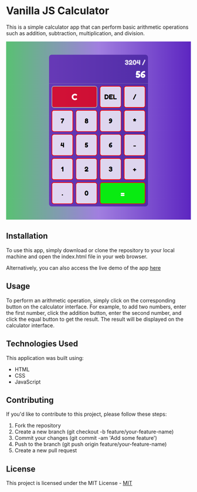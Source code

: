 # Vanilla JS Calculator 

This is a simple calculator app that can perform basic arithmetic operations such as addition, subtraction, multiplication, and division.

![screenshot](./images/screenshot.png)

## Installation

To use this app, simply download or clone the repository to your local machine and open the index.html file in your web browser.

Alternatively, you can also access the live demo of the app [here](https://rm-vanillajs-calculator.netlify.app/)


## Usage

To perform an arithmetic operation, simply click on the corresponding button on the calculator interface. For example, to add two numbers, enter the first number, click the addition button, enter the second number, and click the equal button to get the result. The result will be displayed on the calculator interface.

## Technologies Used

This application was built using:

- HTML
- CSS
- JavaScript

## Contributing

If you'd like to contribute to this project, please follow these steps:

1. Fork the repository
2. Create a new branch (git checkout -b feature/your-feature-name)
3. Commit your changes (git commit -am 'Add some feature')
4. Push to the branch (git push origin feature/your-feature-name)
5. Create a new pull request

## License

This project is licensed under the MIT License - [MIT](https://choosealicense.com/licenses/mit/)